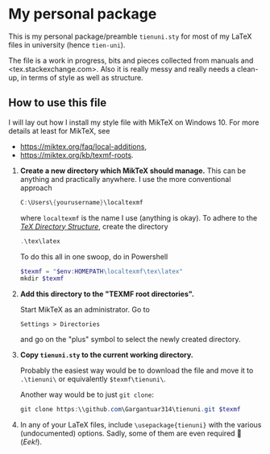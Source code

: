 # My personal package

This is my personal package/preamble `tienuni.sty` for most of my LaTeX files in university (hence `tien-uni`).

The file is a work in progress, bits and pieces collected from manuals and <tex.stackexchange.com>. Also it is really messy and really needs a clean-up, in terms of style as well as structure.

## How to use this file

I will lay out how I install my style file with MikTeX on Windows 10. For more details at least for MikTeX, see
+ <https://miktex.org/faq/local-additions>,
+ <https://miktex.org/kb/texmf-roots>.

1. **Create a new directory which MikTeX should manage.** This can be anything and practically anywhere. I use the more conventional approach
   ```powershell
   C:\Users\{yourusername}\localtexmf
   ```
   where `localtexmf` is the name I use (anything is okay). To adhere to the [*TeX Directory Structure*](https://miktex.org/kb/tds), create the directory
   ```powershell
   .\tex\latex
   ```
   
   To do this all in one swoop, do in Powershell
   ```powershell
   $texmf = "$env:HOMEPATH\localtexmf\tex\latex"
   mkdir $texmf
   ```
2. **Add this directory to the "TEXMF root directories".**

   Start MikTeX as an administrator. Go to
   ```
   Settings > Directories
   ```
   and go on the "plus" symbol to select the newly created directory.
3. **Copy `tienuni.sty` to the current working directory.**

   Probably the easiest way would be to download the file and move it to `.\tienuni\` or equivalently `$texmf\tienuni\`.

   Another way would be to just `git clone`:
   ```powershell
   git clone https:\\github.com\Gargantuar314\tienuni.git $texmf
   ```
4. In any of your LaTeX files, include `\usepackage{tienuni}` with the various (undocumented) options. Sadly, some of them are even required 😬 (*Eek!*).
